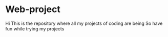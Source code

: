 # Web-project
Hi This is the repository where all my projects of coding are being So have fun while trying my projects
